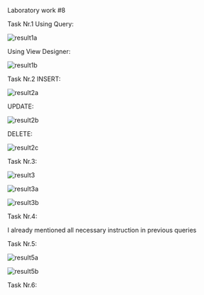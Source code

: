 Laboratory work #8

Task Nr.1 Using Query:

![result1a](https://user-images.githubusercontent.com/36602388/49330942-94823800-f59e-11e8-83a1-ff88637222cb.jpg)

Using View Designer:

![result1b](https://user-images.githubusercontent.com/36602388/49331043-cba51900-f59f-11e8-9b3e-da8b8534594b.jpg)

Task Nr.2 INSERT:

![result2a](https://user-images.githubusercontent.com/36602388/49331400-c8605c00-f5a4-11e8-99d2-280a97434203.jpg)

UPDATE:

![result2b](https://user-images.githubusercontent.com/36602388/49331401-c8605c00-f5a4-11e8-97f5-ed7903d03b8c.jpg)

DELETE:

![result2c](https://user-images.githubusercontent.com/36602388/49331402-c8f8f280-f5a4-11e8-9130-ef19d878ffc8.jpg)

Task Nr.3:

![result3](https://user-images.githubusercontent.com/36602388/49331779-458ecf80-f5ab-11e8-9771-9df199463b16.jpg)

![result3a](https://user-images.githubusercontent.com/36602388/49331780-458ecf80-f5ab-11e8-9108-314be4ca09af.jpg)

![result3b](https://user-images.githubusercontent.com/36602388/49331781-458ecf80-f5ab-11e8-8b96-37927402c3a2.jpg)

Task Nr.4:

I already mentioned all necessary instruction in previous queries

Task Nr.5:

![result5a](https://user-images.githubusercontent.com/36602388/49332160-9e149b80-f5b0-11e8-9f01-4d401794e85e.jpg)

![result5b](https://user-images.githubusercontent.com/36602388/49332161-9e149b80-f5b0-11e8-8b2d-2cb89834db98.jpg)

Task Nr.6:





